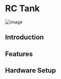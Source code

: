 # RC Tank 
![image](https://github.com/TOT102/RC-tank/assets/73033834/cbef4b05-8ac1-4337-89cc-e9eaf88affd6)

## Introduction

## Features

## Hardware Setup

